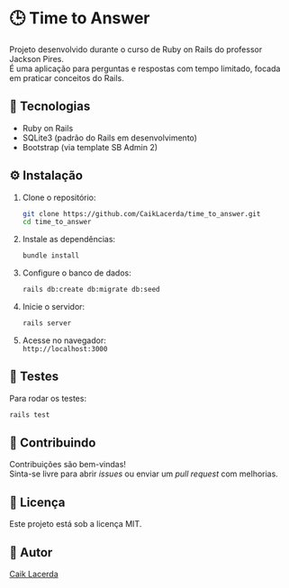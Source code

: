 # 🕒 Time to Answer

Projeto desenvolvido durante o curso de Ruby on Rails do professor Jackson Pires.  
É uma aplicação para perguntas e respostas com tempo limitado, focada em praticar conceitos do Rails.

## 🚀 Tecnologias

- Ruby on Rails
- SQLite3 (padrão do Rails em desenvolvimento)
- Bootstrap (via template SB Admin 2)

## ⚙️ Instalação

1. Clone o repositório:

   ```bash
   git clone https://github.com/CaikLacerda/time_to_answer.git
   cd time_to_answer
   ```

2. Instale as dependências:

   ```bash
   bundle install
   ```

3. Configure o banco de dados:

   ```bash
   rails db:create db:migrate db:seed
   ```

4. Inicie o servidor:

   ```bash
   rails server
   ```

5. Acesse no navegador:  
   `http://localhost:3000`

## 🧪 Testes

Para rodar os testes:

```bash
rails test
```

## 🤝 Contribuindo

Contribuições são bem-vindas!  
Sinta-se livre para abrir *issues* ou enviar um *pull request* com melhorias.

## 📄 Licença

Este projeto está sob a licença MIT.

## 👤 Autor

[Caik Lacerda](https://github.com/CaikLacerda)

